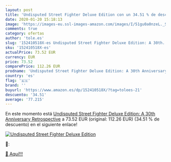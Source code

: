 ```yaml
---
layout: post
title: 'Undisputed Street Fighter Deluxe Edition con un 34.51 % de descuento'
date: 2020-01-20 15:18:13
image: 'https://images-eu.ssl-images-amazon.com/images/I/51gu0a0nzeL._SL400_.jpg'
comments: true
category: ofertas
author: 'tole.es'
slug: '152410518X-es Undisputed Street Fighter Deluxe Edition: A 30th...'
sku: '152410518X-es'
actualPrice: 73.52 EUR
currency: EUR
price: 73.52
comparePrice: 112.26 EUR
prodname: 'Undisputed Street Fighter Deluxe Edition: A 30th Anniversary Retrospective'
country: 'es'
flag: '🇪🇸'
brand: ''
buyurl: 'https://www.amazon.es/dp/152410518X/?tag=tolees-21'
descuento: '34.51'
average: '77.215'
---
```


En este momento está [Undisputed Street Fighter Deluxe Edition: A 30th Anniversary Retrospective](https://www.amazon.es/dp/152410518X/?tag=tolees-21) a 73.52 EUR (original: 112.26 EUR) (34.51 %  de descuento) en el siguiente enlace!

[![Undisputed Street Fighter Deluxe Edition](https://images-eu.ssl-images-amazon.com/images/I/51gu0a0nzeL._SL400_.jpg)](https://www.amazon.es/dp/152410518X/?tag=tolees-21)

🔎:


[🛒 Aquí!!!](https://www.amazon.es/dp/152410518X/?tag=tolees-21)

